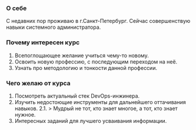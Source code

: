 ### О себе
С недавних пор проживаю в г.Санкт-Петербург. Сейчас совершенствую навыки системного администратора.
### Почему интересен курс
1. Всепоглощающее желание учиться чему-то новому.
2. Освоить новую профессию, с последующим переходом на неё.
3. Узнать про методологию и тонкости данной профессии.
### Чего желаю от курса
1. Посмотреть актуальный стек DevOps-инжинера.
2. Изучить недостоющие инструменты для дальнейшего оттачивания навыков.
    2.1. > Мудрый не тот, кто знает многое, а тот, кто знает нужное.
3. Интересных заданий для лучшего усваивания информации.
